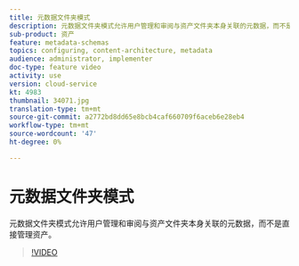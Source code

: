 ```yaml
---
title: 元数据文件夹模式
description: 元数据文件夹模式允许用户管理和审阅与资产文件夹本身关联的元数据，而不是直接管理资产。
sub-product: 资产
feature: metadata-schemas
topics: configuring, content-architecture, metadata
audience: administrator, implementer
doc-type: feature video
activity: use
version: cloud-service
kt: 4983
thumbnail: 34071.jpg
translation-type: tm+mt
source-git-commit: a2772bd8dd65e8bcb4caf660709f6aceb6e28eb4
workflow-type: tm+mt
source-wordcount: '47'
ht-degree: 0%

---
```



# 元数据文件夹模式

元数据文件夹模式允许用户管理和审阅与资产文件夹本身关联的元数据，而不是直接管理资产。

>[!VIDEO](https://video.tv.adobe.com/v/34071/?quality=12&learn=on&hidetitle=true)

